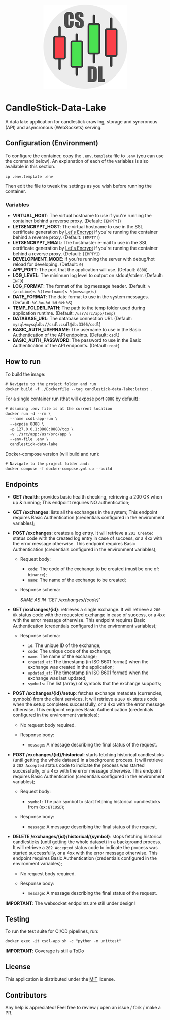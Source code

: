 <p align="center">
  <img src="https://raw.githubusercontent.com/ferdn4ndo/candlestick-data-lake/main/src/app/static/icon.png" alt="CSDL Logo" width="264px">
</p>

# CandleStick-Data-Lake
A data lake application for candlestick crawling, storage and syncronous (API) and asyncronous (WebSockets) serving.


## Configuration (Environment)

To configure the container, copy the `.env.template` file to `.env` (you can use the command below). An explanation of each of the variables is also available in this section.

```
cp .env.template .env
```

Then edit the file to tweak the settings as you wish before running the container.

### Variables

* **VIRTUAL_HOST**: The virtual hostname to use if you're running the container behind a reverse proxy. (Default: `[EMPTY]`)
* **LETSENCRYPT_HOST**: The virtual hostname to use in the SSL certificate generation by [Let's Encrypt](https://letsencrypt.org/) if you're running the container behind a reverse proxy. (Default: `[EMPTY]`)
* **LETSENCRYPT_EMAIL**: The hostmaster e-mail to use in the SSL certificate generation by [Let's Encrypt](https://letsencrypt.org/) if you're running the container behind a reverse proxy. (Default: `[EMPTY]`)
* **DEVELOPMENT_MODE**: If you're running the server with debug/hot reload for developing. (Default: `0`)
* **APP_PORT**: The port that the application will use. (Default: `8888`)
* **LOG_LEVEL**: The minimum log level to output on stdout/stderr. (Default: `INFO`)
* **LOG_FORMAT**: The format of the log message header. (Default: `%(asctime)s %(levelname)s %(message)s`)
* **DATE_FORMAT**: The date format to use in the system messages. (Default: `%Y-%m-%d %H:%M:%S`)
* **TEMP_FOLDER_PATH**: The path to the temp folder used during application runtime. (Default: `/usr/src/app/temp`)
* **DATABASE_URL**: The database connection URI. (Default: `mysql+mysqldb://csdl:csdl@db:3306/csdl`)
* **BASIC_AUTH_USERNAME**: The username to use in the Basic Authentication of the API endpoints. (Default: `csdl`)
* **BASIC_AUTH_PASSWORD**: The password to use in the Basic Authentication of the API endpoints. (Default: `root`)

## How to run

To build the image:

```
# Navigate to the project folder and run
docker build -f ./Dockerfile --tag candlestick-data-lake:latest .
```

For a single container run (that will expose port `8888` by default):

```
# Assuming .env file is at the current location
docker run -d --rm \
  --name csdl-app-run \
  --expose 8888 \
  -p 127.0.0.1:8888:8888/tcp \
  -v ./src/app:/usr/src/app \
  --env-file .env \
  candlestick-data-lake
```

Docker-compose version (will build and run):

```
# Navigate to the project folder and:
docker compose -f docker-compose.yml up --build
```

## Endpoints

* **GET /health**: provides basic health checking, retrieving a 200 OK when up & running; This endpoint requires NO authentication;

* **GET /exchanges**: lists all the exchanges in the system; This endpoint requires Basic Authentication (credentials configured in the environment variables);

* **POST /exchanges**: creates a log entry. It will retrieve a `201 Created` status code with the created log entry in case of success, or a 4xx with the error message otherwise. This endpoint requires Basic Authentication (credentials configured in the environment variables);

    * Request body:

        * `code`: The code of the exchange to be created (must be one of: `binance`);
        * `name`: The name of the exchange to be created;

    * Response schema:

        *SAME AS IN 'GET /exchanges/{code}'*

* **GET /exchanges/{id}**: retrieves a single exchange. It will retrieve a `200 Ok` status code with the requested exchange in case of success, or a 4xx with the error message otherwise. This endpoint requires Basic Authentication (credentials configured in the environment variables);

    * Response schema:

        * `id`: The unique ID of the exchange;
        * `code`: The unique code of the exchange;
        * `name`: The name of the exchange;
        * `created_at`: The timestamp (in ISO 8601 format) when the exchange was created in the application;
        * `updated_at`: The timestamp (in ISO 8601 format) when the exchange was last updated;
        * `symbols`: The list (array) of symbols that the exchange supports;

* **POST /exchanges/{id}/setup**: fetches exchange metadata (currencies, symbols) from the client services. It will retrieve a `200 Ok` status code when the setup completes successfully, or a 4xx with the error message otherwise. This endpoint requires Basic Authentication (credentials configured in the environment variables);

    * No request body required.

    * Response body:

        * `message`: A message describing the final status of the request.

* **POST /exchanges/{id}/historical**: starts fetching historical candlesticks (until getting the whole dataset) in a background process. It will retrieve a `202 Accepted` status code to indicate the process was started successfully, or a 4xx with the error message otherwise. This endpoint requires Basic Authentication (credentials configured in the environment variables);

    * Request body:

        * `symbol`: The pair symbol to start fetching historical candlesticks from (ex: `BTCUSD`);

    * Response body:

        * `message`: A message describing the final status of the request.

* **DELETE /exchanges/{id}/historical/{symbol}**: stops fetching historical candlesticks (until getting the whole dataset) in a background process. It will retrieve a `202 Accepted` status code to indicate the process was started successfully, or a 4xx with the error message otherwise. This endpoint requires Basic Authentication (credentials configured in the environment variables);

    * No request body required.

    * Response body:

        * `message`: A message describing the final status of the request.

**IMPORTANT**: The websocket endpoints are still under design!

## Testing

To run the test suite for CI/CD pipelines, run:

```
docker exec -it csdl-app sh -c "python -m unittest"
```

**IMPORTANT**: Coverage is still a ToDo

## License

This application is distributed under the [MIT](https://github.com/ferdn4ndo/candlestick-data-lake/blob/main/LICENSE) license.

## Contributors

Any help is appreciated! Feel free to review / open an issue / fork / make a PR.
